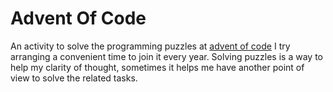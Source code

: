 # Advent Of Code

An activity to solve the programming puzzles at [advent of code](https://adventofcode.com)
I try arranging a convenient time to join it every year. Solving puzzles is a way to help my clarity of thought, sometimes it helps me have another point of view to solve the related tasks.
